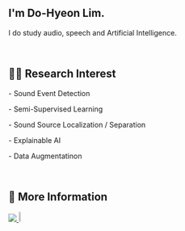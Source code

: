 <h2>I'm Do-Hyeon Lim.</h2>
<p>I do study audio, speech and Artificial Intelligence.</p>
<br>

<h2>🧑‍🔬 Research Interest</h2>
<p>- Sound Event Detection</p>
<p>- Semi-Supervised Learning</p>
<p>- Sound Source Localization / Separation</p>
<p>- Explainable AI</p>
<p>- Data Augmentatinon</p>
<br>

<h2>💭 More Information</h2>
<a href="https://www.linkedin.com/in/do-hyeon-lim-b63643262/">
  <img src="https://img.shields.io/badge/LinkedIn-0A66C2.svg?&style=flat-square&logo=LinkedIn&logoColor=Blue">
</a>
<a href="https://orcid.org/0009-0002-5954-9754">
  <img src="https://img.shields.io/badge/orcid-A6CE39?style=for-the-badge&logo=orcid&logoColor=white" width=7% height=7%>
</a>


